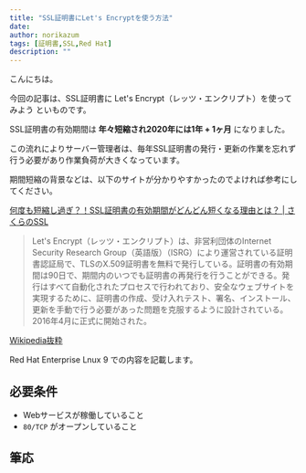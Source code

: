 ```yaml
---
title: "SSL証明書にLet's Encryptを使う方法"
date: 
author: norikazum
tags: [証明書,SSL,Red Hat]
description: ""
---
```


こんにちは。

今回の記事は、SSL証明書に Let's Encrypt（レッツ・エンクリプト）を使ってみよう といものです。

SSL証明書の有効期間は **年々短縮され2020年には1年 + 1ヶ月** になりました。

この流れによりサーバー管理者は、毎年SSL証明書の発行・更新の作業を忘れず行う必要があり作業負荷が大きくなっています。

期間短縮の背景などは、以下のサイトが分かりやすかったのでよければ参考にしてください。

[何度も短縮し過ぎ？！SSL証明書の有効期間がどんどん短くなる理由とは？ | さくらのSSL](https://ssl.sakura.ad.jp/column/shortened-ssl/)

> Let's Encrypt（レッツ・エンクリプト）は、非営利団体のInternet Security Research Group（英語版）（ISRG）により運営されている証明書認証局で、TLSのX.509証明書を無料で発行している。証明書の有効期間は90日で、期間内のいつでも証明書の再発行を行うことができる。発行はすべて自動化されたプロセスで行われており、安全なウェブサイトを実現するために、証明書の作成、受け入れテスト、署名、インストール、更新を手動で行う必要があった問題を克服するように設計されている。2016年4月に正式に開始された。

[Wikipedia抜粋](https://ja.wikipedia.org/wiki/Let's_Encrypt)

Red Hat Enterprise Lnux 9 での内容を記載します。

## 必要条件
- Webサービスが稼働していること
- `80/TCP` がオープンしていること

## 筆応